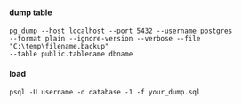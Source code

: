 #### dump table
```
pg_dump --host localhost --port 5432 --username postgres 
--format plain --ignore-version --verbose --file "C:\temp\filename.backup" 
--table public.tablename dbname
```
#### load
```
psql -U username -d database -1 -f your_dump.sql
```
